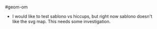 #geom-om
 + I would like to test sablono vs hiccups, but right now sablono doesn't like the svg map. This needs some investigation.
